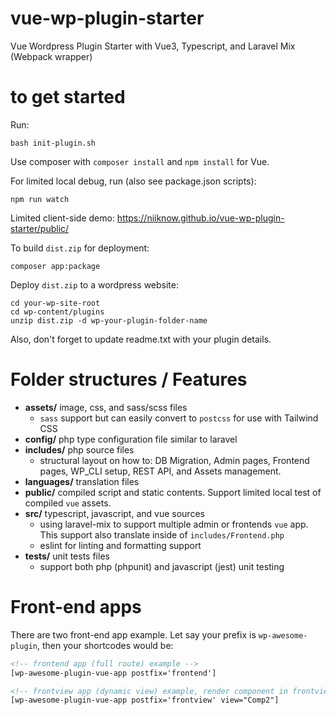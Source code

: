 # vue-wp-plugin-starter
Vue Wordpress Plugin Starter with Vue3, Typescript, and Laravel Mix (Webpack wrapper)

# to get started

Run:
```
bash init-plugin.sh
```

Use composer with `composer install` and `npm install` for Vue.

For limited local debug, run (also see package.json scripts):
```shell
npm run watch
```
Limited client-side demo: https://niiknow.github.io/vue-wp-plugin-starter/public/

To build `dist.zip` for deployment:
```shell
composer app:package
```

Deploy `dist.zip` to a wordpress website:
```shell
cd your-wp-site-root
cd wp-content/plugins
unzip dist.zip -d wp-your-plugin-folder-name
```

Also, don't forget to update readme.txt with your plugin details.

# Folder structures / Features

- **assets/** image, css, and sass/scss files
  * `sass` support but can easily convert to `postcss` for use with Tailwind CSS
- **config/** php type configuration file similar to laravel
- **includes/**  php source files
  * structural layout on how to: DB Migration, Admin pages, Frontend pages, WP_CLI setup, REST API, and Assets management.
- **languages/** translation files
- **public/** compiled script and static contents.  Support limited local test of compiled `vue` assets.
- **src/** typescript, javascript, and vue sources
  * using laravel-mix to support multiple admin or frontends `vue` app.  This support also translate inside of `includes/Frontend.php`
  * eslint for linting and formatting support
- **tests/** unit tests files
  * support both php (phpunit) and javascript (jest) unit testing

# Front-end apps
There are two front-end app example.  Let say your prefix is `wp-awesome-plugin`, then your shortcodes would be:

```html
<!-- frontend app (full route) example -->
[wp-awesome-plugin-vue-app postfix='frontend']

<!-- frontview app (dynamic view) example, render component in frontview/views/Comp2.vue folder -->
[wp-awesome-plugin-vue-app postfix='frontview' view="Comp2"]
```

